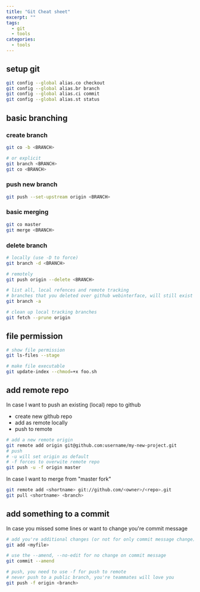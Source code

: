 ```yaml
---
title: "Git Cheat sheet"
excerpt: ""
tags:
  - git
  - tools
categories:
  - tools
---
```


## setup git

```bash
git config --global alias.co checkout
git config --global alias.br branch
git config --global alias.ci commit
git config --global alias.st status
```

## basic branching

### create branch

```bash
git co -b <BRANCH>

# or explicit
git branch <BRANCH>
git co <BRANCH>
```

### push new branch

```bash
git push --set-upstream origin <BRANCH>
```

### basic merging

```bash
git co master 
git merge <BRANCH>
```

### delete branch

```bash
# locally (use -D to force)
git branch -d <BRANCH>

# remotely
git push origin --delete <BRANCH>

# list all, local refences and remote tracking
# branches that you deleted over github webinterface, will still exist locally
git branch -a

# clean up local tracking branches
git fetch --prune origin
```

## file permission

```bash
# show file permission
git ls-files --stage

# make file executable
git update-index --chmod=+x foo.sh
```

## add remote repo

In case I want to push an existing (local) repo to github

- create new github repo
- add as remote locally
- push to remote

```bash
# add a new remote origin
git remote add origin git@github.com:username/my-new-project.git
# push 
# -u will set origin as default
# -f forces to overwite remote repo
git push -u -f origin master
```

In case I want to merge from "master fork"

```bash
git remote add <shortname> git://github.com/<owner>/<repo>.git
git pull <shortname> <branch>
```

## add something to a commit

In case you missed some lines or want to change you're commit message

```bash
# add you're additional changes (or not for only commit message change)
git add <myfile>

# use the --amend, --no-edit for no change on commit message
git commit --amend

# push, you need to use -f for push to remote
# never push to a public branch, you're teammates will love you
git push -f origin <branch>
```
